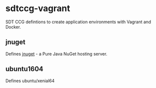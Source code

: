 # sdtccg-vagrant
SDT CCG defintions to create application environments with Vagrant and Docker.

## jnuget
Defines [jnuget](https://bitbucket.org/aristar/jnuget) - a Pure Java NuGet hosting server.

## ubuntu1604
Defines ubuntu/xenial64 
